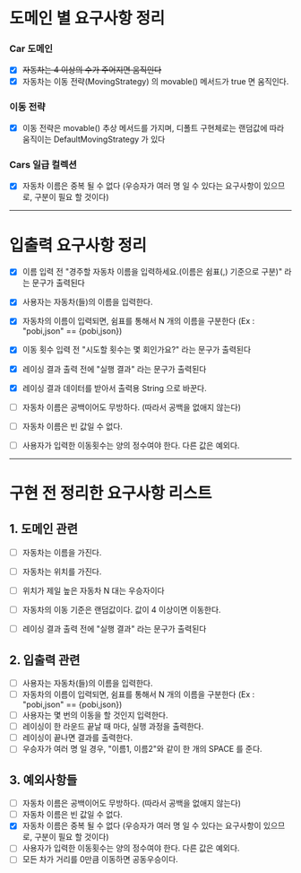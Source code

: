 # 도메인 별 요구사항 정리

### Car 도메인

- [x] ~~자동차는 4 이상의 수가 주어지면 움직인다~~
- [x] 자동차는 이동 전략(MovingStrategy) 의 movable() 메서드가 true 면 움직인다.

### 이동 전략

- [x] 이동 전략은 movable() 추상 메서드를 가지며, 디폴트 구현체로는 랜덤값에 따라 움직이는 DefaultMovingStrategy 가 있다

### Cars 일급 컬렉션

- [x] 자동차 이름은 중복 될 수 없다 (우승자가 여러 명 일 수 있다는 요구사항이 있으므로, 구분이 필요 할 것이다)


---

# 입출력 요구사항 정리

- [x] 이름 입력 전 "경주할 자동차 이름을 입력하세요.(이름은 쉼표(,) 기준으로 구분)" 라는 문구가 출력된다
- [x] 사용자는 자동차(들)의 이름을 입력한다.
- [x] 자동차의 이름이 입력되면, 쉼표를 통해서 N 개의 이름을 구분한다 (Ex : "pobi,json" == {pobi,json})
- [x] 이동 횟수 입력 전 "시도할 횟수는 몇 회인가요?" 라는 문구가 출력된다
- [x] 레이싱 결과 출력 전에 "실행 결과" 라는 문구가 출력된다
- [x] 레이싱 결과 데이터를 받아서 출력용 String 으로 바꾼다.
- [ ] 자동차 이름은 공백이어도 무방하다. (따라서 공백을 없애지 않는다)
- [ ] 자동차 이름은 빈 값일 수 없다.
- [ ] 사용자가 입력한 이동횟수는 양의 정수여야 한다. 다른 값은 예외다.







---

# 구현 전 정리한 요구사항 리스트

## 1. 도메인 관련

- [ ] 자동차는 이름을 가진다.
- [ ] 자동차는 위치를 가진다.
- [ ] 위치가 제일 높은 자동차 N 대는 우승자이다

- [ ] 자동차의 이동 기준은 랜덤값이다. 값이 4 이상이면 이동한다.
- [ ] 레이싱 결과 출력 전에 "실행 결과" 라는 문구가 출력된다

## 2. 입출력 관련

- [ ] 사용자는 자동차(들)의 이름을 입력한다.
- [ ] 자동차의 이름이 입력되면, 쉼표를 통해서 N 개의 이름을 구분한다 (Ex : "pobi,json" == {pobi,json})
- [ ] 사용자는 몇 번의 이동을 할 것인지 입력한다.
- [ ] 레이싱이 한 라운드 끝날 때 마다, 실행 과정을 출력한다.
- [ ] 레이싱이 끝나면 결과를 출력한다.
- [ ] 우승자가 여러 명 일 경우, "이름1, 이름2"와 같이 한 개의 SPACE 를 준다.

## 3. 예외사항들

- [ ] 자동차 이름은 공백이어도 무방하다. (따라서 공백을 없애지 않는다)
- [ ] 자동차 이름은 빈 값일 수 없다.
- [x] 자동차 이름은 중복 될 수 없다 (우승자가 여러 명 일 수 있다는 요구사항이 있으므로, 구분이 필요 할 것이다)
- [ ] 사용자가 입력한 이동횟수는 양의 정수여야 한다. 다른 값은 예외다.
- [ ] 모든 차가 거리를 0만큼 이동하면 공동우승이다.